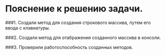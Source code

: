 # Пояснение к решению задачи.

###1. Создали метод для создания строкового массива,
путем его ввода с клавиатуры.

###2. Создали метод для отабражения созданного
массива в консоли.

###3. Проверили работоспособность созданных методов.


